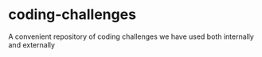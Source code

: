 # coding-challenges
A convenient repository of coding challenges we have used both internally and externally
